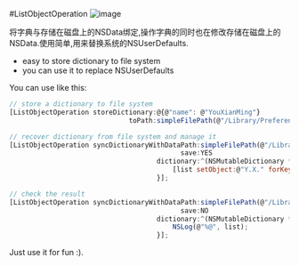 #ListObjectOperation
![image](http://images.cnitblog.com/i/607542/201403/141558148063393.gif)

将字典与存储在磁盘上的NSData绑定,操作字典的同时也在修改存储在磁盘上的NSData.使用简单,用来替换系统的NSUserDefaults.

 * easy to store dictionary to file system
 * you can use it to replace NSUserDefaults

You can use like this:
```javascript
// store a dictionary to file system
[ListObjectOperation storeDictionary:@{@"name": @"YouXianMing"}
                              toPath:simpleFilePath(@"/Library/Preferences/data")];

// recover dictionary from file system and manage it
[ListObjectOperation syncDictionaryWithDataPath:simpleFilePath(@"/Library/Preferences/data")
                                           save:YES
                                     dictionary:^(NSMutableDictionary *list) {
                                         [list setObject:@"Y.X." forKey:@"name"];
                                     }];

// check the result
[ListObjectOperation syncDictionaryWithDataPath:simpleFilePath(@"/Library/Preferences/data")
                                           save:NO
                                     dictionary:^(NSMutableDictionary *list) {
                                         NSLog(@"%@", list);
                                     }];
```
Just use it for fun :).

